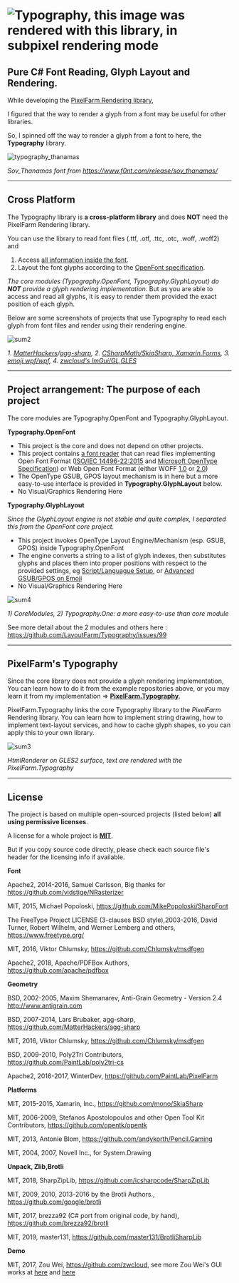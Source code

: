 ![Typography, this image was rendered with this library, in subpixel rendering mode](https://user-images.githubusercontent.com/7447159/31848163-cc9e00fe-b655-11e7-8a40-69258e440c7a.png)
===========

Pure C# Font Reading, Glyph Layout and Rendering.
---

While developing the [PixelFarm Rendering library](https://github.com/PaintLab/PixelFarm),

I figured that the way to render a glyph from a font may be useful for other libraries.

So, I spinned off the way to render a glyph from a font to here, the **Typography** library.



![typography_thanamas](https://user-images.githubusercontent.com/7447159/44314099-d4357180-a43e-11e8-95c3-56894bfea1e4.png)

_Sov_Thanamas font from https://www.f0nt.com/release/sov_thanamas/_
 
---
Cross Platform
---

The Typography library is **a cross-platform library** and does **NOT** need the PixelFarm Rendering library.

You can use the library to read font files (.ttf, .otf, .ttc, .otc, .woff, .woff2) and

1) Access [all information inside the font](Typography.OpenFont/Typeface.cs). 
2) Layout the font glyphs according to the [OpenFont specification](http://www.iso.org/iso/home/store/catalogue_ics/catalogue_detail_ics.htm?csnumber=66391).

_The core modules (Typography.OpenFont, Typography.GlyphLayout) do **NOT** provide a glyph rendering implementation_. 
But as you are able to access and read all glyphs, it is easy to render them provided the exact position of each glyph.

Below are some screenshots of projects that use Typography to read each glyph
from font files and render using their rendering engine.

![sum2](https://user-images.githubusercontent.com/7447159/78152244-bc6bff00-7463-11ea-847f-138e4ee3c7ff.png) 

_1. [MatterHackers](https://github.com/MatterHackers/MatterControl)/[agg-sharp](https://github.com/MatterHackers/agg-sharp), 2. [CSharpMath/SkiaSharp, Xamarin.Forms](https://github.com/verybadcat/CSharpMath), 3. [emoji.wpf/wpf](https://github.com/samhocevar/emoji.wpf),
4. [zwcloud's ImGui/GL,GLES](https://github.com/zwcloud/ImGui)_

---
Project arrangement: The purpose of each project
---

The core modules are Typography.OpenFont and Typography.GlyphLayout.
 
**Typography.OpenFont**

- This project is the core and does not depend on other projects.
- This project contains [a font reader](Typography.OpenFont/OpenFontReader.cs) that can read files implementing Open Font Format
  ([ISO/IEC 14496-22:2015](http://www.iso.org/iso/home/store/catalogue_ics/catalogue_detail_ics.htm?csnumber=66391) and [Microsoft OpenType Specification](https://www.microsoft.com/en-us/Typography/OpenTypeSpecification.aspx))
  or Web Open Font Format (either WOFF [1.0](https://www.w3.org/TR/2012/REC-WOFF-20121213/) or [2.0](https://www.w3.org/TR/WOFF2/))
- The OpenType GSUB, GPOS layout mechanism is in here but a more easy-to-use interface is provided in **Typography.GlyphLayout** below.
- No Visual/Graphics Rendering Here


**Typography.GlyphLayout**

_Since the GlyphLayout engine is not stable and quite complex, 
I separated this from the OpenFont core project._

- This project invokes OpenType Layout Engine/Mechanism (esp. GSUB, GPOS) inside Typography.OpenFont
- The engine converts a string to a list of glyph indexes, then substitutes glyphs
   and places them into proper positions with respect to the provided settings,
      eg [Script/Languague Setup](https://github.com/LayoutFarm/Typography/issues/82), 
           or [Advanced GSUB/GPOS on Emoji](https://github.com/LayoutFarm/Typography/issues/18)
- No Visual/Graphics Rendering Here

![sum4](https://user-images.githubusercontent.com/7447159/78161684-09ee6900-7470-11ea-9649-285c38a19079.png)

_1) CoreModules, 2) Typography.One: a more easy-to-use than core module_

See more detail about the 2 modules and others here : https://github.com/LayoutFarm/Typography/issues/99

---
PixelFarm's Typography
---

Since the core library does not provide a glyph rendering implementation, You can learn
how to do it from the example repositories above, or you may learn it from my 
implementation => [**PixelFarm.Typography**](PixelFarm.Typography).

PixelFarm.Typography links the core Typography library to the _PixelFarm_ Rendering library.
You can learn how to implement string drawing, how to implement text-layout services, and how to cache glyph shapes, so you can apply this to your own library.

![sum3](https://user-images.githubusercontent.com/7447159/78159669-10c7ac80-746d-11ea-9f22-4aee4d7f3807.png)

_HtmlRenderer on GLES2 surface, text are rendered with the PixelFarm.Typography_

-----------
License
-----------

The project is based on multiple open-sourced projects (listed below) **all using permissive licenses**.

A license for a whole project is [**MIT**](https://opensource.org/licenses/MIT).

But if you copy source code directly, please check each source file's header for the licensing info if available.

 
**Font** 

Apache2, 2014-2016, Samuel Carlsson, Big thanks for https://github.com/vidstige/NRasterizer

MIT, 2015, Michael Popoloski, https://github.com/MikePopoloski/SharpFont

The FreeType Project LICENSE (3-clauses BSD style),2003-2016, David Turner, Robert Wilhelm, and Werner Lemberg and others, https://www.freetype.org/

MIT, 2016, Viktor Chlumsky, https://github.com/Chlumsky/msdfgen

Apache2, 2018, Apache/PDFBox Authors,  https://github.com/apache/pdfbox

**Geometry**

BSD, 2002-2005, Maxim Shemanarev, Anti-Grain Geometry - Version 2.4 http://www.antigrain.com

BSD, 2007-2014, Lars Brubaker, agg-sharp, https://github.com/MatterHackers/agg-sharp 

MIT, 2016, Viktor Chlumsky, https://github.com/Chlumsky/msdfgen

BSD, 2009-2010, Poly2Tri Contributors, https://github.com/PaintLab/poly2tri-cs

Apache2, 2016-2017, WinterDev, https://github.com/PaintLab/PixelFarm

**Platforms**

MIT, 2015-2015, Xamarin, Inc., https://github.com/mono/SkiaSharp

MIT, 2006-2009,  Stefanos Apostolopoulos and other Open Tool Kit Contributors, https://github.com/opentk/opentk

MIT, 2013, Antonie Blom, https://github.com/andykorth/Pencil.Gaming

MIT, 2004, 2007, Novell Inc., for System.Drawing 

**Unpack, Zlib,Brotli**

MIT, 2018, SharpZipLib, https://github.com/icsharpcode/SharpZipLib 

MIT, 2009, 2010, 2013-2016 by the Brotli Authors., https://github.com/google/brotli

MIT, 2017, brezza92 (C# port from original code, by hand), https://github.com/brezza92/brotli

MIT, 2019, master131, https://github.com/master131/BrotliSharpLib

**Demo**

MIT, 2017, Zou Wei, https://github.com/zwcloud, see more Zou Wei's GUI works at [here](https://zwcloud.net/#project/imgui) and [here](https://github.com/zwcloud/ImGui)
